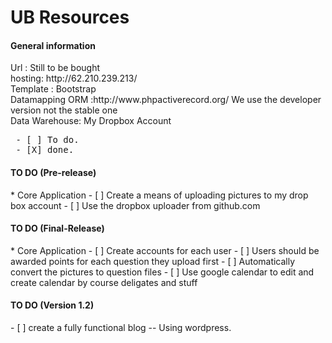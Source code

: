 UB Resources
=========

<h4>General information</h4>
Url : Still to be bought<br />
hosting: http://62.210.239.213/ <br/>
Template : Bootstrap<br/>
Datamapping ORM :http://www.phpactiverecord.org/ We use the developer version not the stable one <br/>
Data Warehouse: My Dropbox Account <br/>


<pre>
 - [ ] To do.
 - [X] done.
</pre>

<h4>TO DO  (Pre-release)</h4>
* Core Application
- [ ] Create a means of uploading pictures to my drop box account
- [ ] Use the dropbox uploader from github.com


<h4>TO DO (Final-Release)</h4>
* Core Application
- [ ] Create accounts for each user
- [ ] Users should be awarded points for each question they upload first
- [ ] Automatically convert the pictures to question files
- [ ] Use google calendar to edit and create calendar by course deligates and stuff

<h4>TO DO (Version 1.2) </h4>
- [ ] create a fully functional blog -- Using wordpress.

